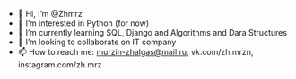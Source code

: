 - 👋 Hi, I’m @Zhmrz
- 👀 I’m interested in Python (for now)
- 🌱 I’m currently learning SQL, Django and Algorithms and Dara Structures
- 💞️ I’m looking to collaborate on IT company
- 📫 How to reach me: murzin-zhalgas@mail.ru, vk.com/zh.mrzn, instagram.com/zh.mrz

<!---
Zhmrz/Zhmrz is a ✨ special ✨ repository because its `README.md` (this file) appears on your GitHub profile.
You can click the Preview link to take a look at your changes.
--->
